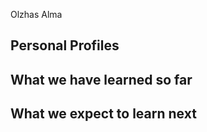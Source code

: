 Olzhas
Alma
## Personal Profiles




## What we have learned so far





## What we expect to learn next






